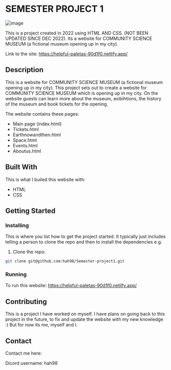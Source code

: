 # SEMESTER PROJECT 1

![image](https://user-images.githubusercontent.com/52622303/164316813-4b12d99f-aeb7-4069-85cf-e72b3a50ac99.png)

This is a project created in 2022 using HTML AND CSS. (NOT BEEN UPDATED SINCE DEC 2022).
Its a website for COMMUNITY SCIENCE MUSEUM (a fictional museum opening up in my city). 

Link to the site: https://helpful-paletas-90d1f0.netlify.app/

## Description

This is a website for COMMUNITY SCIENCE MUSEUM (a fictional museum opening up in my city). This project sets out to create a website for COMMUNITY SCIENCE MUSEUM which is opening up in my city. On the website guests can learn more about the museum, exibihtions, the history of the museum and book tickets for the opening.  

The website contains these pages: 

-  Main page (index.html)
-  Tickets.html
-  Earthnowandthen.html
-  Space.html
-  Events.html
-  Aboutus.html

## Built With

This is what I builed this website with: 

- HTML
- CSS

## Getting Started

### Installing

This is where you list how to get the project started. It typically just includes telling a person to clone the repo and then to install the dependencies e.g.

1. Clone the repo:

```bash
git clone git@github.com:hah98/Semester-project1.git
```


### Running
To run this website: https://helpful-paletas-90d1f0.netlify.app/

## Contributing
This is a project I have worked on myself. I have plans on going back to this project in the future, to fix and update the website with my new knowledge :) But for now its me, myself and I.  

## Contact

Contact me here: 

Dicord username: hah98

